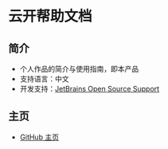 # 云开帮助文档

## 简介
* 个人作品的简介与使用指南，即本产品
* 支持语言：中文
* 开发支持：[JetBrains Open Source Support](https://jb.gg/OpenSourceSupport "跳转至 JetBrains Open Source Support")

## 主页
* [GitHub 主页](https://github.com/xyk953651094/SkyDocuments/ "跳转至 GitHub 主页")